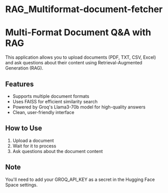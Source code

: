 # RAG_Multiformat-document-fetcher
# Multi-Format Document Q&A with RAG

This application allows you to upload documents (PDF, TXT, CSV, Excel) and ask questions about their content using Retrieval-Augmented Generation (RAG).

## Features
- Supports multiple document formats
- Uses FAISS for efficient similarity search
- Powered by Groq's Llama3-70b model for high-quality answers
- Clean, user-friendly interface

## How to Use
1. Upload a document
2. Wait for it to process
3. Ask questions about the document content

## Note
You'll need to add your GROQ_API_KEY as a secret in the Hugging Face Space settings.
